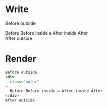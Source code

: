 # Write
  Before outside<div class=outer>Before Before inside a After inside After</div>After outside

# Render
```html
Before outside
<div
  class="outer"
>
  Before Before inside a After inside After
</div>
After outside
```